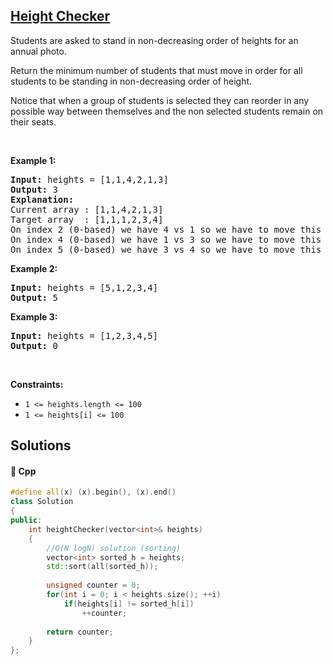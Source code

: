 ## [Height Checker](https://leetcode.com/problems/height-checker)

<p>Students are asked to stand in non-decreasing order of heights for an annual photo.</p>

<p>Return the minimum number of students that must move in order for all students to be standing in non-decreasing order of height.</p>

<p>Notice that when a group of students is selected they can reorder in any possible way between themselves and the non selected students&nbsp;remain on their seats.</p>

<p>&nbsp;</p>
<p><strong>Example 1:</strong></p>

<pre>
<strong>Input:</strong> heights = [1,1,4,2,1,3]
<strong>Output:</strong> 3
<strong>Explanation:</strong> 
Current array : [1,1,4,2,1,3]
Target array  : [1,1,1,2,3,4]
On index 2 (0-based) we have 4 vs 1 so we have to move this student.
On index 4 (0-based) we have 1 vs 3 so we have to move this student.
On index 5 (0-based) we have 3 vs 4 so we have to move this student.
</pre>

<p><strong>Example 2:</strong></p>

<pre>
<strong>Input:</strong> heights = [5,1,2,3,4]
<strong>Output:</strong> 5
</pre>

<p><strong>Example 3:</strong></p>

<pre>
<strong>Input:</strong> heights = [1,2,3,4,5]
<strong>Output:</strong> 0
</pre>

<p>&nbsp;</p>
<p><strong>Constraints:</strong></p>

<ul>
	<li><code>1 &lt;= heights.length &lt;= 100</code></li>
	<li><code>1 &lt;= heights[i] &lt;= 100</code></li>
</ul>


## Solutions
#### 🧠 Cpp
```cpp
#define all(x) (x).begin(), (x).end()
class Solution
{
public:
    int heightChecker(vector<int>& heights)
    {
        //O(N logN) solution (sorting)
        vector<int> sorted_h = heights;
        std::sort(all(sorted_h));
                
        unsigned counter = 0;
        for(int i = 0; i < heights.size(); ++i)
            if(heights[i] != sorted_h[i])
                ++counter;    
        
        return counter;
    }
};
```
